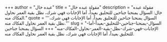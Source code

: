 +++
author = "عبده خال"
title = "مقولة عبده خال"
description = "مقولة عبده خال: السؤال يمنحنا جناحين للتحليق بعيداً، أما الإجابات فهي شرك، نظل بقية العمر نحاول الفكاك منه."
quote = '''السؤال يمنحنا جناحين للتحليق بعيداً، أما الإجابات فهي شرك، نظل بقية العمر نحاول الفكاك منه.'''
slug = "السؤال-يمنحنا-جناحين-للتحليق-بعيداً-أما-الإجابات-فهي-شرك-نظل-بقية-العمر-نحاول-الفكاك-منه"
+++
السؤال يمنحنا جناحين للتحليق بعيداً، أما الإجابات فهي شرك، نظل بقية العمر نحاول الفكاك منه.
